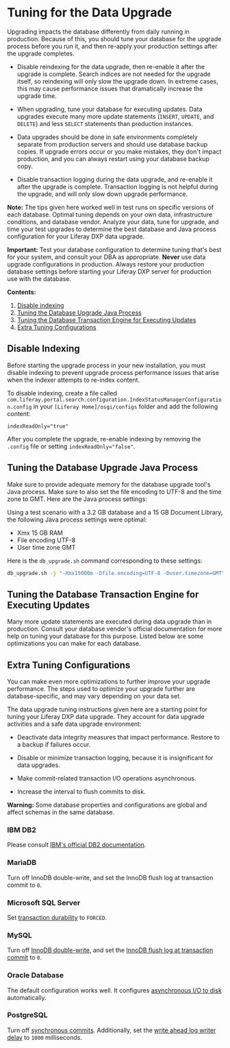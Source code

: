# Tuning for the Data Upgrade

Upgrading impacts the database differently from daily running in production. Because of this, you should tune your database for the upgrade process before you run it, and then re-apply your production settings after the upgrade completes. 

- Disable reindexing for the data upgrade, then re-enable it after the upgrade is complete. Search indices are not needed for the upgrade itself, so reindexing will only slow the upgrade down. In extreme cases, this may cause performance issues that dramatically increase the upgrade time.

- When upgrading, tune your database for executing updates. Data upgrades execute many more update statements (`INSERT`, `UPDATE`, and `DELETE`) and less `SELECT` statements than production instances.

- Data upgrades should be done in safe environments completely separate from production servers and should use database backup copies. If upgrade errors occur or you make mistakes, they don't impact production, and you can always restart using your database backup copy.

- Disable transaction logging during the data upgrade, and re-enable it after the upgrade is complete. Transaction logging is not helpful during the upgrade, and will only slow down upgrade performance.

**Note:** The tips given here worked well in test runs on specific versions of each database. Optimal tuning depends on your own data, infrastructure conditions, and database vendor. Analyze your data, tune for upgrade, and time your test upgrades to determine the best database and Java process configuration for your Liferay DXP data upgrade.

**Important:** Test your database configuration to determine tuning that's best for your system, and consult your DBA as appropriate. **Never** use data upgrade configurations in production. Always restore your production database settings before starting your Liferay DXP server for production use with the database. 

**Contents:**

1. [Disable indexing](#disable-indexing)
1. [Tuning the Database Upgrade Java Process](#tuning-the-database-upgrade-java-process)
1. [Tuning the Database Transaction Engine for Executing Updates](#tuning-the-database-transaction-engine-for-executing-updates)
1. [Extra Tuning Configurations](#extra-tuning-configurations)


## Disable Indexing

Before starting the upgrade process in your new installation, you must disable indexing to prevent upgrade process performance issues that arise when the indexer attempts to re-index content. 

To disable indexing, create a file called `com.liferay.portal.search.configuration.IndexStatusManagerConfiguration.config` in your `[Liferay Home]/osgi/configs` folder and add the following content: 

```properties
indexReadOnly="true"
```

After you complete the upgrade, re-enable indexing by removing the `.config` file or setting `indexReadOnly="false"`.

## Tuning the Database Upgrade Java Process

Make sure to provide adequate memory for the database upgrade tool's Java process. Make sure to also set the file encoding to UTF-8 and the time zone to GMT. Here are the Java process settings:

Using a test scenario with a 3.2 GB database and a 15 GB Document Library, the following Java process settings were optimal:

- Xmx 15 GB RAM 
- File encoding UTF-8 
- User time zone GMT

Here is the `db_upgrade.sh` command corresponding to these settings:

```bash
db_upgrade.sh -j "-Xmx15000m -Dfile.encoding=UTF-8 -Duser.timezone=GMT"
```

## Tuning the Database Transaction Engine for Executing Updates 

Many more update statements are executed during data upgrade than in production. Consult your database vendor's official documentation for more help on tuning your database for this purpose. Listed below are some optimizations you can make for each database.

## Extra Tuning Configurations

You can make even more optimizations to further improve your upgrade performance. The steps used to optimize your upgrade further are database-specific, and may vary depending on your data set.

The data upgrade tuning instructions given here are a starting point for tuning your Liferay DXP data upgrade. They account for data upgrade activities and a safe data upgrade environment: 

- Deactivate data integrity measures that impact performance. Restore to a backup if failures occur.

- Disable or minimize transaction logging, because it is insignificant for data upgrades.

- Make commit-related transaction I/O operations asynchronous.

- Increase the interval to flush commits to disk.

**Warning:** Some database properties and configurations are global and affect schemas in the same database. 

### IBM DB2 

Please consult [IBM's official DB2 documentation](https://www.ibm.com/support/pages/db2-database-product-documentation-4). 

### MariaDB

Turn off InnoDB double-write, and set the InnoDB flush log at transaction commit to `0`. 
 
### Microsoft SQL Server 

Set [transaction durability](https://docs.microsoft.com/en-us/sql/relational-databases/logs/control-transaction-durability) to `FORCED`. 

### MySQL 

Turn off [InnoDB double-write](https://dev.mysql.com/doc/refman/5.7/en/innodb-parameters.html#sysvar_innodb_doublewrite), and set the [InnoDB flush log at transaction commit](https://dev.mysql.com/doc/refman/5.7/en/innodb-parameters.html#sysvar_innodb_flush_log_at_trx_commit) to `0`. 

### Oracle Database 

The default configuration works well. It configures [asynchronous I/O to disk](https://docs.oracle.com/database/121/REFRN/GUID-FD8D1BD2-0F85-4844-ABE7-57B4F77D1608.htm#REFRN10048) automatically. 

### PostgreSQL 

Turn off [synchronous commits](https://www.postgresql.org/docs/10/wal-async-commit.html). Additionally, set the [write ahead log writer delay](https://www.postgresql.org/docs/10/wal-async-commit.html) to `1000` milliseconds.
